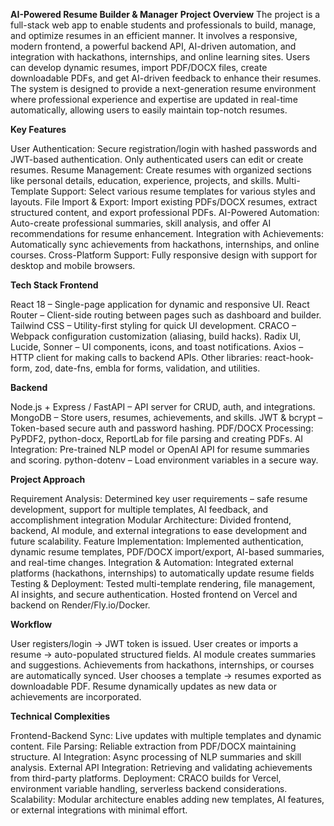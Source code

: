 **AI-Powered Resume Builder & Manager**
**Project Overview**
The project is a full-stack web app to enable students and professionals to build, manage, and optimize resumes in an efficient manner. It involves a responsive, modern frontend, a powerful backend API, AI-driven automation, and integration with hackathons, internships, and online learning sites. Users can develop dynamic resumes, import PDF/DOCX files, create downloadable PDFs, and get AI-driven feedback to enhance their resumes.
The system is designed to provide a next-generation resume environment where professional experience and expertise are updated in real-time automatically, allowing users to easily maintain top-notch resumes.

**Key Features**

User Authentication: Secure registration/login with hashed passwords and JWT-based authentication. Only authenticated users can edit or create resumes.
Resume Management: Create resumes with organized sections like personal details, education, experience, projects, and skills.
Multi-Template Support: Select various resume templates for various styles and layouts.
File Import & Export: Import existing PDFs/DOCX resumes, extract structured content, and export professional PDFs.
AI-Powered Automation: Auto-create professional summaries, skill analysis, and offer AI recommendations for resume enhancement.
Integration with Achievements: Automatically sync achievements from hackathons, internships, and online courses.
Cross-Platform Support: Fully responsive design with support for desktop and mobile browsers.

**Tech Stack
Frontend**

React 18 – Single-page application for dynamic and responsive UI.
React Router – Client-side routing between pages such as dashboard and builder.
Tailwind CSS – Utility-first styling for quick UI development.
CRACO – Webpack configuration customization (aliasing, build hacks).
Radix UI, Lucide, Sonner – UI components, icons, and toast notifications.
Axios – HTTP client for making calls to backend APIs.
Other libraries: react-hook-form, zod, date-fns, embla for forms, validation, and utilities.

**Backend**

Node.js + Express / FastAPI – API server for CRUD, auth, and integrations.
MongoDB – Store users, resumes, achievements, and skills.
JWT & bcrypt – Token-based secure auth and password hashing.
PDF/DOCX Processing: PyPDF2, python-docx, ReportLab for file parsing and creating PDFs.
AI Integration: Pre-trained NLP model or OpenAI API for resume summaries and scoring.
python-dotenv – Load environment variables in a secure way.

**Project Approach**

Requirement Analysis: Determined key user requirements – safe resume development, support for multiple templates, AI feedback, and accomplishment integration
Modular Architecture: Divided frontend, backend, AI module, and external integrations to ease development and future scalability.
Feature Implementation: Implemented authentication, dynamic resume templates, PDF/DOCX import/export, AI-based summaries, and real-time changes.
Integration & Automation: Integrated external platforms (hackathons, internships) to automatically update resume fields
Testing & Deployment: Tested multi-template rendering, file management, AI insights, and secure authentication. Hosted frontend on Vercel and backend on Render/Fly.io/Docker.

**Workflow**

User registers/login → JWT token is issued.
User creates or imports a resume → auto-populated structured fields.
AI module creates summaries and suggestions.
Achievements from hackathons, internships, or courses are automatically synced.
User chooses a template → resumes exported as downloadable PDF.
Resume dynamically updates as new data or achievements are incorporated.

**Technical Complexities**

Frontend-Backend Sync: Live updates with multiple templates and dynamic content.
File Parsing: Reliable extraction from PDF/DOCX maintaining structure.
AI Integration: Async processing of NLP summaries and skill analysis.
External API Integration: Retrieving and validating achievements from third-party platforms.
Deployment: CRACO builds for Vercel, environment variable handling, serverless backend considerations.
Scalability: Modular architecture enables adding new templates, AI features, or external integrations with minimal effort.
